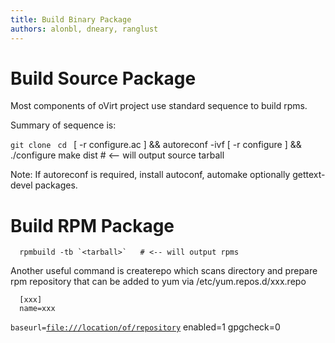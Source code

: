```yaml
---
title: Build Binary Package
authors: alonbl, dneary, ranglust
---
```


# Build Source Package

Most components of oVirt project use standard sequence to build rpms.

Summary of sequence is:

`git clone `<repository>
`cd `<repository>
      [ -r configure.ac ] && autoreconf -ivf
      [ -r configure ] && ./configure
      make dist                # <-- will output source tarball

Note: If autoreconf is required, install autoconf, automake optionally gettext-devel packages.

# Build RPM Package

      rpmbuild -tb `<tarball>`   # <-- will output rpms

Another useful command is createrepo which scans directory and prepare rpm repository that can be added to yum via /etc/yum.repos.d/xxx.repo

      [xxx]
      name=xxx
`baseurl=`[`file:///location/of/repository`](file:///location/of/repository)
      enabled=1
      gpgcheck=0
